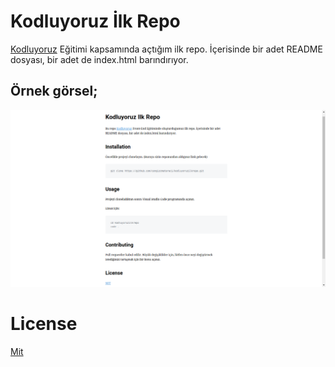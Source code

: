 # Kodluyoruz İlk Repo
[Kodluyoruz](kodluyoruz.org) Eğitimi kapsamında açtığım ilk repo. İçerisinde bir adet README dosyası, bir adet de index.html barındırıyor.

## Örnek görsel;

![gorsel](https://raw.githubusercontent.com/Kodluyoruz/taskforce/main/git/odev1/figures/markdown.png)

# License

[Mit](https://choosealicense.com/licenses/mit/)